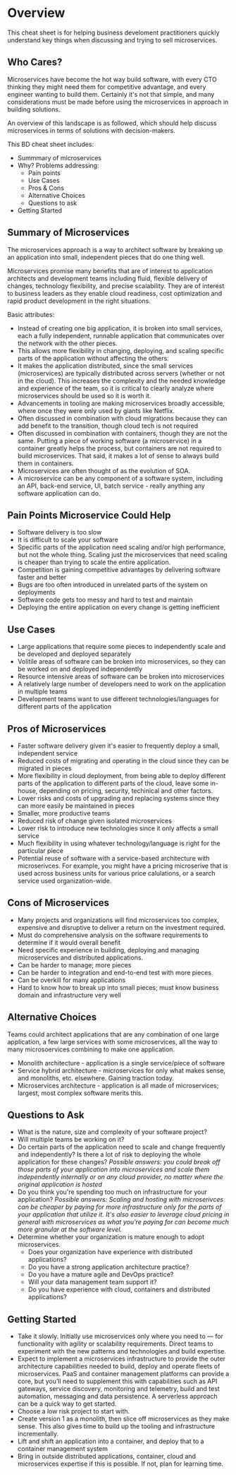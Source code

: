 # Overview

This cheat sheet is for helping business develoment practitioners quickly understand key things when discussing and trying to sell microservices.

## Who Cares?

Microservices have become the hot way build software, with every CTO thinking they might need them for competitive advantage, and every engineer wanting to build them. Certainly it's not that simple, and many considerations must be made before using the microservices in approach in building solutions.

An overview of this landscape is as followed, which should help discuss microservices in terms of solutions with decision-makers.

This BD cheat sheet includes:

* Summmary of microservices
* Why? Problems addressing:
  * Pain points
  * Use Cases
  * Pros & Cons
  * Alternative Choices
  * Questions to ask
* Getting Started

## Summary of Microservices

The microservices approach is a way to architect software by breaking up an application into small, independent pieces that do one thing well.

Microservices promise many benefits that are of interest to application architects and development teams including fluid, flexible delivery of changes, technology flexibility, and precise scalability. They are of interest to business leaders as they enable cloud readiness, cost optimization and rapid product development in the right situations.

Basic attributes:

* Instead of creating one big application, it is broken into small services, each a fully independent, runnable application that communicates over the network with the other pieces.
* This allows more flexibility in changing, deploying, and scaling specific parts of the application without affecting the others.
* It makes the application distributed, since the small services (microservices) are typically distributed across servers (whether or not in the cloud). This increases the complexity and the needed knowledge and experience of the team, so it is critical to clearly analyze where microservices should be used so it is worth it.
* Advancements in tooling are making microservices broadly accessible, where once they were only used by giants like Netflix.
* Often discussed in combination with cloud migrations because they can add benefit to the transition, though cloud tech is not required
* Often discussed in combination with containers, though they are not the same. Putting a piece of working software (a microservice) in a container greatly helps the process, but containers are not required to build microservices. That said, it makes a lot of sense to always build them in containers.
* Microservices are often thought of as the evolution of SOA.
* A microservice can be any component of a software system, including an API, back-end service, UI, batch service - really anything any software application can do.

## Pain Points Microservice Could Help

* Software delivery is too slow
* It is difficult to scale your software
* Specific parts of the application need scaling and/or high performance, but not the whole thing. Scaling just the microservices that need scaling is cheaper than trying to scale the entire application.
* Competition is gaining competitive advantages by delivering software faster and better
* Bugs are too often introduced in unrelated parts of the system on deployments
* Software code gets too messy and hard to test and maintain
* Deploying the entire application on every change is getting inefficient

## Use Cases

* Large applications that require some pieces to independently scale and be developed and deployed separately
* Volitile areas of software can be broken into microservices, so they can be worked on and deployed independently
* Resource intensive areas of software can be broken into microservices
* A relatively large number of developers need to work on the application in multiple teams
* Development teams want to use different technologies/languages for different parts of the application

## Pros of Microservices

* Faster software delivery given it's easier to frequently deploy a small, independent service
* Reduced costs of migrating and operating in the cloud since they can be migrated in pieces
* More flexibility in cloud deployment, from being able to deploy different parts of the application to different parts of the cloud, leave some in-house, depending on pricing, security, techinical and other factors.
* Lower risks and costs of upgrading and replacing systems since they can more easily be maintained in pieces
* Smaller, more productive teams
* Reduced risk of change given isolated microservices
* Lower risk to introduce new technologies since it only affects a small service
* Much flexibility in using whatever technology/language is right for the particular piece
* Potential reuse of software with a service-based architecture with microserivces. For example, you might have a pricing microserive that is used across business units for various price calulations, or a search service used organization-wide.

## Cons of Microservices

* Many projects and organizations will find microservices too complex, expensive and disruptive to deliver a return on the investment required.
* Must do comprehensive analysis on the software requirements to determine if it would overall benefit
* Need specific experience in building, deploying and managing microservices and distributed applications.
* Can be harder to manage; more pieces
* Can be harder to integration and end-to-end test with more pieces
* Can be overkill for many applications
* Hard to know how to break up into small pieces; must know business domain and infrastructure very well

## Alternative Choices

Teams could architect applications that are any combination of one large application, a few large services with some microservices, all the way to many microsoervices combining to make one application.

* Monolith architecture - application is a single service/piece of software
* Service hybrid architecture - microservices for only what makes sense, and monoliths, etc. elsewhere. Gaining traction today.
* Microservices architecture - application is all made of microservices; largest, most complex software merits this.

## Questions to Ask

* What is the nature, size and complexity of your software project?
* Will multiple teams be working on it?
* Do certain parts of the application need to scale and change frequently and independently? Is there a lot of risk to deploying the whole application for these changes? *Possible answers: you could break off those parts of your application into microservices and scale them independently internally or on any cloud provider, no matter where the original application is hosted*
* Do you think you're spending too much on infrastructure for your application? *Possible answers: Scaling and hosting with microserivces can be cheaper by paying for more infrastructure only for the parts of your application that utilize it. It's also easier to leverage cloud pricing in general with microservices as what you're paying for can become much more granular at the software level.*
* Determine whether your organization is mature enough to adopt microservices.
  * Does your organization have experience with distributed applications?
  * Do you have a strong application architecture practice?
  * Do you have a mature agile and DevOps practice?
  * Will your data management team support it? 
  * Do you have experience with cloud, containers and distributed applications?

## Getting Started

* Take it slowly. Initially use microservices only where you need to — for functionality with agility or scalability requirements. Direct teams to experiment with the new patterns and technologies and build expertise.
* Expect to implement a microservices infrastructure to provide the outer architecture capabilities needed to build, deploy and operate fleets of microservices. PaaS and container management platforms can provide a core, but you’ll need to supplement this with capabilities such as API gateways, service discovery, monitoring and telemetry, build and test automation, messaging and data persistence. A serverless approach can be a quick way to get started.
* Choose a low risk project to start with.
* Create version 1 as a monolith, then slice off microservices as they make sense. This also gives time to build up the tooling and infrastructure incrementally.
* Lift and shift an application into a container, and deploy that to a container management system
* Bring in outside distributed applications, container, cloud and microservices expertise if this is possible. If not, plan for learning time.
